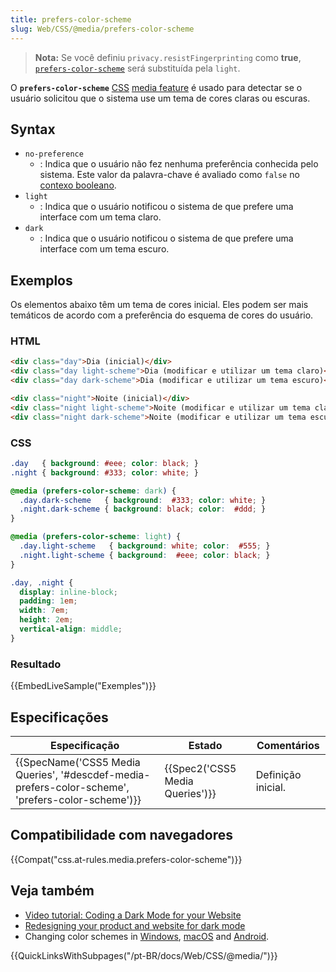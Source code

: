 ```yaml
---
title: prefers-color-scheme
slug: Web/CSS/@media/prefers-color-scheme
---
```


> **Nota:** Se você definiu `privacy.resistFingerprinting` como **true**, [`prefers-color-scheme`](/pt-BR/docs/Web/CSS/@media/prefers-color-scheme) será substituída pela `light`.

O **`prefers-color-scheme`** [CSS](/pt-BR/docs/CSS) [media feature](/pt-BR/docs/Web/CSS/Media_Queries/Using_media_queries#Media_features) é usado para detectar se o usuário solicitou que o sistema use um tema de cores claras ou escuras.

## Syntax

- `no-preference`
  - : Indica que o usuário não fez nenhuma preferência conhecida pelo sistema. Este valor da palavra-chave é avaliado como `false` no [contexo booleano](https://drafts.csswg.org/mediaqueries-5/#boolean-context).
- `light`
  - : Indica que o usuário notificou o sistema de que prefere uma interface com um tema claro.
- `dark`
  - : Indica que o usuário notificou o sistema de que prefere uma interface com um tema escuro.

## Exemplos

Os elementos abaixo têm um tema de cores inicial. Eles podem ser mais temáticos de acordo com a preferência do esquema de cores do usuário.

### HTML

```html
<div class="day">Dia (inicial)</div>
<div class="day light-scheme">Dia (modificar e utilizar um tema claro)</div>
<div class="day dark-scheme">Dia (modificar e utilizar um tema escuro)</div> <br>

<div class="night">Noite (inicial)</div>
<div class="night light-scheme">Noite (modificar e utilizar um tema claro)</div>
<div class="night dark-scheme">Noite (modificar e utilizar um tema escuro)</div>
```

### CSS

```css
.day   { background: #eee; color: black; }
.night { background: #333; color: white; }

@media (prefers-color-scheme: dark) {
  .day.dark-scheme   { background:  #333; color: white; }
  .night.dark-scheme { background: black; color:  #ddd; }
}

@media (prefers-color-scheme: light) {
  .day.light-scheme   { background: white; color:  #555; }
  .night.light-scheme { background:  #eee; color: black; }
}

.day, .night {
  display: inline-block;
  padding: 1em;
  width: 7em;
  height: 2em;
  vertical-align: middle;
}
```

### Resultado

{{EmbedLiveSample("Exemples")}}

## Especificações

| Especificação                                                                                                                    | Estado                                   | Comentários        |
| -------------------------------------------------------------------------------------------------------------------------------- | ---------------------------------------- | ------------------ |
| {{SpecName('CSS5 Media Queries', '#descdef-media-prefers-color-scheme', 'prefers-color-scheme')}} | {{Spec2('CSS5 Media Queries')}} | Definição inicial. |

## Compatibilidade com navegadores

{{Compat("css.at-rules.media.prefers-color-scheme")}}

## Veja também

- [Video tutorial: Coding a Dark Mode for your Website](https://www.youtube.com/watch?v=jmepqJ5UbuM)
- [Redesigning your product and website for dark mode](https://stuffandnonsense.co.uk/blog/redesigning-your-product-and-website-for-dark-mode)
- Changing color schemes in [Windows](https://blogs.windows.com/windowsexperience/2019/04/01/windows-10-tip-dark-theme-in-file-explorer/), [macOS](https://developer.apple.com/design/human-interface-guidelines/macos/visual-design/dark-mode/) and [Android](https://www.theverge.com/2019/5/7/18530599/google-android-q-features-hands-on-dark-mode-gestures-accessibility-io-2019).

{{QuickLinksWithSubpages("/pt-BR/docs/Web/CSS/@media/")}}
